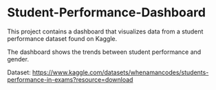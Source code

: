 # Student-Performance-Dashboard
This project contains a dashboard that visualizes data from a student performance dataset found on Kaggle.

The dashboard shows the trends between student performance and gender.

Dataset: https://www.kaggle.com/datasets/whenamancodes/students-performance-in-exams?resource=download

